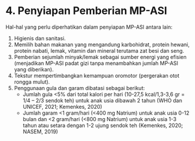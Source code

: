 # 4. Penyiapan Pemberian MP-ASI

Hal-hal yang perlu diperhatikan dalam penyiapan MP-ASI antara lain:

1. Higienis dan sanitasi.
2. Memilih bahan makanan yang mengandung karbohidrat, protein hewani, protein nabati, lemak, vitamin dan mineral terutama zat besi dan seng.
3. Pemberian sejumlah minyak/lemak sebagai sumber energi yang efisien (menjadikan MP-ASI padat gizi tanpa menambahkan jumlah MP-ASI yang diberikan).
4. Tekstur mempertimbangkan kemampuan oromotor (pergerakan otot rongga mulut).
5. Penggunaan gula dan garam dibatasi sebagai berikut:
   - Jumlah gula <5% dari total kalori per hari (10-27,5 kcal/1,3-3,6 gr = 1/4 – 2/3 sendok teh) untuk anak usia dibawah 2 tahun (WHO dan UNICEF, 2021; Kemenkes, 2020)
   - Jumlah garam <1 gram/hari (<400 mg Natrium) untuk anak usia 0-12 bulan dan <2 gram/hari (<800 mg Natrium) untuk anak usia 1-3 tahun atau setara dengan 1-2 ujung sendok teh (Kemenkes, 2020; NASEM, 2019)